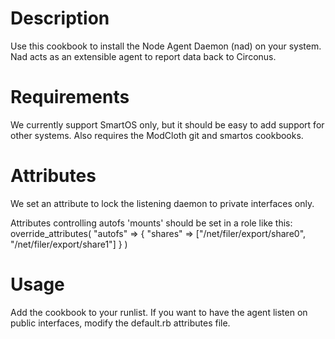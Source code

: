 Description
===========
Use this cookbook to install the Node Agent Daemon (nad) on your system.  Nad acts as an extensible agent to report data back to Circonus.

Requirements
============
We currently support SmartOS only, but it should be easy to add support for other systems.  Also requires the ModCloth git and smartos cookbooks.

Attributes
==========
We set an attribute to lock the listening daemon to private interfaces only.

Attributes controlling autofs 'mounts' should be set in a role like this:
    override_attributes(
    	"autofs" => {
         "shares" => ["/net/filer/export/share0", "/net/filer/export/share1"]
       }
    )

Usage
=====
Add the cookbook to your runlist.  If you want to have the agent listen on public interfaces, modify the default.rb attributes file.
